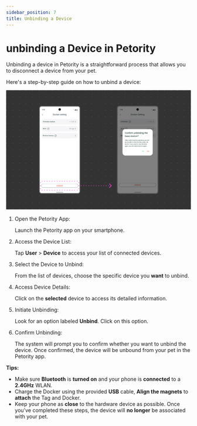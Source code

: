 ```yaml
---
sidebar_position: 7
title: Unbinding a Device
---
```


# unbinding a Device in Petority

Unbinding a device in Petority is a straightforward process that allows you to disconnect a device from your pet. 

Here's a step-by-step guide on how to unbind a device:

![unbinding](/img/unbind/Unbind.jpg)

1. Open the Petority App:

	Launch the Petority app on your smartphone.
2. Access the Device List: 

	Tap **User** > **Device** to access your list of connected devices.
3. Select the Device to Unbind:

	From the list of devices, choose the specific device you **want** to unbind.
4. Access Device Details: 
    
    Click on the **selected** device to access its detailed information.
5. Initiate Unbinding: 
    
    Look for an option labeled **Unbind**. Click on this option.
6. Confirm Unbinding:

	The system will prompt you to confirm whether you want to unbind the device. Once confirmed, the device will be unbound from your pet in the Petority app.

**Tips:**
+ Make sure **Bluetooth** is **turned on** and your phone is **connected** to a **2.4GHz** WLAN.
+ Charge the Docker using the provided **USB** cable, **Align the magnets** to **attach** the Tag and Docker.
+ Keep your phone as **close** to the hardware device as possible.
Once you've completed these steps, the device will **no longer** be associated with your pet. 

